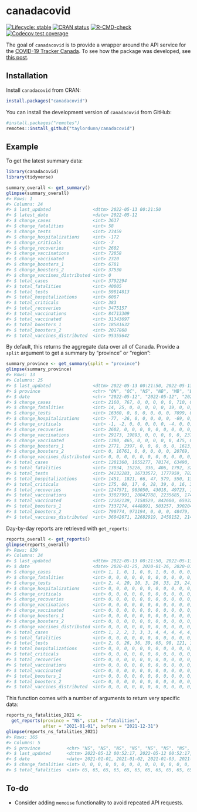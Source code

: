 
<!-- README.md is generated from README.Rmd. Please edit that file -->

# canadacovid

<!-- badges: start -->

[![Lifecycle:
stable](https://img.shields.io/badge/lifecycle-stable-brightgreen.svg)](https://lifecycle.r-lib.org/articles/stages.html#stable)
[![CRAN
status](https://www.r-pkg.org/badges/version/canadacovid)](https://CRAN.R-project.org/package=canadacovid)
[![R-CMD-check](https://github.com/taylordunn/canadacovid/workflows/R-CMD-check/badge.svg)](https://github.com/taylordunn/canadacovid/actions)
[![Codecov test
coverage](https://codecov.io/gh/taylordunn/canadacovid/branch/main/graph/badge.svg)](https://app.codecov.io/gh/taylordunn/canadacovid?branch=main)
<!-- badges: end -->

The goal of `canadacovid` is to provide a wrapper around the API service
for the [COVID-19 Tracker Canada](https://covid19tracker.ca/). To see
how the package was developed, see [this
post](https://tdunn.ca/posts/2021-12-30-canada-covid-19-data-in-r-creating-a-package/).

## Installation

Install `canadacovid` from CRAN:

``` r
install.packages("canadacovid")
```

You can install the development version of `canadacovid` from GitHub:

``` r
#install.packages("remotes")
remotes::install_github("taylordunn/canadacovid")
```

## Example

To get the latest summary data:

``` r
library(canadacovid)
library(tidyverse)

summary_overall <- get_summary()
glimpse(summary_overall)
#> Rows: 1
#> Columns: 24
#> $ last_updated                <dttm> 2022-05-13 00:21:50
#> $ latest_date                 <date> 2022-05-12
#> $ change_cases                <int> 3637
#> $ change_fatalities           <int> 58
#> $ change_tests                <int> 23459
#> $ change_hospitalizations     <int> -172
#> $ change_criticals            <int> -7
#> $ change_recoveries           <int> 2602
#> $ change_vaccinations         <int> 72858
#> $ change_vaccinated           <int> 2320
#> $ change_boosters_1           <int> 6781
#> $ change_boosters_2           <int> 37530
#> $ change_vaccines_distributed <int> 0
#> $ total_cases                 <int> 3792294
#> $ total_fatalities            <int> 40005
#> $ total_tests                 <int> 59814813
#> $ total_hospitalizations      <int> 6087
#> $ total_criticals             <int> 383
#> $ total_recoveries            <int> 3475157
#> $ total_vaccinations          <int> 84713309
#> $ total_vaccinated            <int> 31343697
#> $ total_boosters_1            <int> 18581632
#> $ total_boosters_2            <int> 2017868
#> $ total_vaccines_distributed  <int> 95355642
```

By default, this returns the aggregate data over all of Canada. Provide
a `split` argument to get a summary by “province” or “region”:

``` r
summary_province <- get_summary(split = "province")
glimpse(summary_province)
#> Rows: 13
#> Columns: 25
#> $ last_updated                <dttm> 2022-05-13 00:21:50, 2022-05-13 00:21:50,…
#> $ province                    <chr> "ON", "QC", "NS", "NB", "MB", "BC", "PE", …
#> $ date                        <chr> "2022-05-12", "2022-05-12", "2022-05-12", …
#> $ change_cases                <int> 2160, 767, 0, 0, 0, 0, 0, 710, 0, 0, 0, 0,…
#> $ change_fatalities           <int> 14, 25, 0, 0, 0, 0, 0, 19, 0, 0, 0, 0, 0
#> $ change_tests                <int> 16360, 0, 0, 0, 0, 0, 0, 7099, 0, 0, 0, 0,…
#> $ change_hospitalizations     <int> -77, -26, 0, 0, 0, 0, 0, -69, 0, 0, 0, 0, 0
#> $ change_criticals            <int> -1, -2, 0, 0, 0, 0, 0, -4, 0, 0, 0, 0, 0
#> $ change_recoveries           <int> 2602, 0, 0, 0, 0, 0, 0, 0, 0, 0, 0, 0, 0
#> $ change_vaccinations         <int> 29173, 19893, 0, 0, 0, 0, 0, 23792, 0, 0, …
#> $ change_vaccinated           <int> 1380, 465, 0, 0, 0, 0, 0, 475, 0, 0, 0, 0,…
#> $ change_boosters_1           <int> 2771, 2397, 0, 0, 0, 0, 0, 1613, 0, 0, 0, …
#> $ change_boosters_2           <int> 0, 16761, 0, 0, 0, 0, 0, 20769, 0, 0, 0, 0…
#> $ change_vaccines_distributed <int> 0, 0, 0, 0, 0, 0, 0, 0, 0, 0, 0, 0, 0
#> $ total_cases                 <int> 1281360, 1055277, 78174, 63490, 140931, 36…
#> $ total_fatalities            <int> 13034, 15226, 336, 406, 1792, 3226, 26, 13…
#> $ total_tests                 <int> 24232283, 16733572, 1777959, 782596, 14783…
#> $ total_hospitalizations      <int> 1451, 1821, 66, 47, 579, 550, 13, 321, 122…
#> $ total_criticals             <int> 175, 60, 17, 6, 28, 39, 0, 16, 37, 5, 0, 0…
#> $ total_recoveries            <int> 1247571, 983050, 43018, 49723, 129338, 307…
#> $ total_vaccinations          <int> 33027991, 20042788, 2235685, 1748729, 2863…
#> $ total_vaccinated            <int> 12182139, 7158529, 842600, 659327, 1108820…
#> $ total_boosters_1            <int> 7337274, 4448891, 503257, 390204, 593160, …
#> $ total_boosters_2            <int> 790774, 971194, 0, 0, 0, 48479, 0, 86119, …
#> $ total_vaccines_distributed  <int> 36042671, 22682919, 2458152, 2149445, 3736…
```

Day-by-day reports are retrieved with `get_reports`:

``` r
reports_overall <- get_reports()
glimpse(reports_overall)
#> Rows: 839
#> Columns: 24
#> $ last_updated                <dttm> 2022-05-13 00:21:50, 2022-05-13 00:21:50,…
#> $ date                        <date> 2020-01-25, 2020-01-26, 2020-01-27, 2020-…
#> $ change_cases                <int> 1, 1, 0, 1, 0, 0, 1, 0, 0, 0, 0, 1, 2, 0, …
#> $ change_fatalities           <int> 0, 0, 0, 0, 0, 0, 0, 0, 0, 0, 0, 0, 0, 0, …
#> $ change_tests                <int> 2, 4, 20, 10, 3, 26, 33, 23, 24, 16, 56, 5…
#> $ change_hospitalizations     <int> 0, 0, 0, 0, 0, 0, 0, 0, 0, 0, 0, 0, 0, 0, …
#> $ change_criticals            <int> 0, 0, 0, 0, 0, 0, 0, 0, 0, 0, 0, 0, 0, 0, …
#> $ change_recoveries           <int> 0, 0, 0, 0, 0, 0, 0, 0, 0, 0, 0, 0, 0, 0, …
#> $ change_vaccinations         <int> 0, 0, 0, 0, 0, 0, 0, 0, 0, 0, 0, 0, 0, 0, …
#> $ change_vaccinated           <int> 0, 0, 0, 0, 0, 0, 0, 0, 0, 0, 0, 0, 0, 0, …
#> $ change_boosters_1           <int> 0, 0, 0, 0, 0, 0, 0, 0, 0, 0, 0, 0, 0, 0, …
#> $ change_boosters_2           <int> 0, 0, 0, 0, 0, 0, 0, 0, 0, 0, 0, 0, 0, 0, …
#> $ change_vaccines_distributed <int> 0, 0, 0, 0, 0, 0, 0, 0, 0, 0, 0, 0, 0, 0, …
#> $ total_cases                 <int> 1, 2, 2, 3, 3, 3, 4, 4, 4, 4, 4, 5, 7, 7, …
#> $ total_fatalities            <int> 0, 0, 0, 0, 0, 0, 0, 0, 0, 0, 0, 0, 0, 0, …
#> $ total_tests                 <int> 2, 6, 26, 36, 39, 65, 98, 121, 145, 161, 2…
#> $ total_hospitalizations      <int> 0, 0, 0, 0, 0, 0, 0, 0, 0, 0, 0, 0, 0, 0, …
#> $ total_criticals             <int> 0, 0, 0, 0, 0, 0, 0, 0, 0, 0, 0, 0, 0, 0, …
#> $ total_recoveries            <int> 0, 0, 0, 0, 0, 0, 0, 0, 0, 0, 0, 0, 0, 0, …
#> $ total_vaccinations          <int> 0, 0, 0, 0, 0, 0, 0, 0, 0, 0, 0, 0, 0, 0, …
#> $ total_vaccinated            <int> 0, 0, 0, 0, 0, 0, 0, 0, 0, 0, 0, 0, 0, 0, …
#> $ total_boosters_1            <int> 0, 0, 0, 0, 0, 0, 0, 0, 0, 0, 0, 0, 0, 0, …
#> $ total_boosters_2            <int> 0, 0, 0, 0, 0, 0, 0, 0, 0, 0, 0, 0, 0, 0, …
#> $ total_vaccines_distributed  <int> 0, 0, 0, 0, 0, 0, 0, 0, 0, 0, 0, 0, 0, 0, …
```

This function comes with a number of arguments to return very specific
data:

``` r
reports_ns_fatalities_2021 <-
  get_reports(province = "NS", stat = "fatalities",
              after = "2021-01-01", before = "2021-12-31")
glimpse(reports_ns_fatalities_2021)
#> Rows: 365
#> Columns: 5
#> $ province          <chr> "NS", "NS", "NS", "NS", "NS", "NS", "NS", "NS", "NS"…
#> $ last_updated      <dttm> 2022-05-12 00:52:17, 2022-05-12 00:52:17, 2022-05-1…
#> $ date              <date> 2021-01-01, 2021-01-02, 2021-01-03, 2021-01-04, 202…
#> $ change_fatalities <int> 0, 0, 0, 0, 0, 0, 0, 0, 0, 0, 0, 0, 0, 0, 0, 0, 0, 0…
#> $ total_fatalities  <int> 65, 65, 65, 65, 65, 65, 65, 65, 65, 65, 65, 65, 65, …
```

## To-do

-   Consider adding `memoise` functionality to avoid repeated API
    requests.
